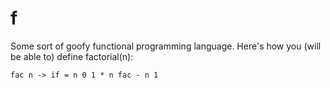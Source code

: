 # f
Some sort of goofy functional programming language. Here's how you (will be able to) define factorial(n):

```
fac n -> if = n 0 1 * n fac - n 1
```

